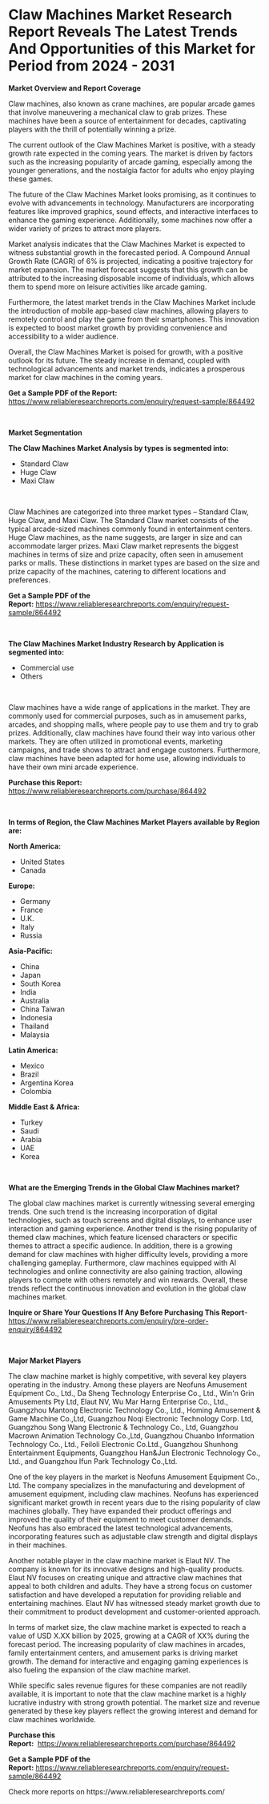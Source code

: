 <p><h1>Claw Machines Market Research Report Reveals The Latest Trends And Opportunities of this Market for Period from 2024 - 2031</h1></p><p><strong>Market Overview and Report Coverage</strong></p>
<p><p>Claw machines, also known as crane machines, are popular arcade games that involve maneuvering a mechanical claw to grab prizes. These machines have been a source of entertainment for decades, captivating players with the thrill of potentially winning a prize.</p><p>The current outlook of the Claw Machines Market is positive, with a steady growth rate expected in the coming years. The market is driven by factors such as the increasing popularity of arcade gaming, especially among the younger generations, and the nostalgia factor for adults who enjoy playing these games.</p><p>The future of the Claw Machines Market looks promising, as it continues to evolve with advancements in technology. Manufacturers are incorporating features like improved graphics, sound effects, and interactive interfaces to enhance the gaming experience. Additionally, some machines now offer a wider variety of prizes to attract more players.</p><p>Market analysis indicates that the Claw Machines Market is expected to witness substantial growth in the forecasted period. A Compound Annual Growth Rate (CAGR) of 6% is projected, indicating a positive trajectory for market expansion. The market forecast suggests that this growth can be attributed to the increasing disposable income of individuals, which allows them to spend more on leisure activities like arcade gaming.</p><p>Furthermore, the latest market trends in the Claw Machines Market include the introduction of mobile app-based claw machines, allowing players to remotely control and play the game from their smartphones. This innovation is expected to boost market growth by providing convenience and accessibility to a wider audience.</p><p>Overall, the Claw Machines Market is poised for growth, with a positive outlook for its future. The steady increase in demand, coupled with technological advancements and market trends, indicates a prosperous market for claw machines in the coming years.</p></p>
<p><strong>Get a Sample PDF of the Report:</strong> <a href="https://www.reliableresearchreports.com/enquiry/request-sample/864492">https://www.reliableresearchreports.com/enquiry/request-sample/864492</a></p>
<p>&nbsp;</p>
<p><strong>Market Segmentation</strong></p>
<p><strong>The Claw Machines Market Analysis by types is segmented into:</strong></p>
<p><ul><li>Standard Claw</li><li>Huge Claw</li><li>Maxi Claw</li></ul></p>
<p>&nbsp;</p>
<p><p>Claw Machines are categorized into three market types – Standard Claw, Huge Claw, and Maxi Claw. The Standard Claw market consists of the typical arcade-sized machines commonly found in entertainment centers. Huge Claw machines, as the name suggests, are larger in size and can accommodate larger prizes. Maxi Claw market represents the biggest machines in terms of size and prize capacity, often seen in amusement parks or malls. These distinctions in market types are based on the size and prize capacity of the machines, catering to different locations and preferences.</p></p>
<p><strong>Get a Sample PDF of the Report:</strong>&nbsp;<a href="https://www.reliableresearchreports.com/enquiry/request-sample/864492">https://www.reliableresearchreports.com/enquiry/request-sample/864492</a></p>
<p>&nbsp;</p>
<p><strong>The Claw Machines Market Industry Research by Application is segmented into:</strong></p>
<p><ul><li>Commercial use</li><li>Others</li></ul></p>
<p>&nbsp;</p>
<p><p>Claw machines have a wide range of applications in the market. They are commonly used for commercial purposes, such as in amusement parks, arcades, and shopping malls, where people pay to use them and try to grab prizes. Additionally, claw machines have found their way into various other markets. They are often utilized in promotional events, marketing campaigns, and trade shows to attract and engage customers. Furthermore, claw machines have been adapted for home use, allowing individuals to have their own mini arcade experience.</p></p>
<p><strong>Purchase this Report:</strong>&nbsp; <a href="https://www.reliableresearchreports.com/purchase/864492">https://www.reliableresearchreports.com/purchase/864492</a></p>
<p>&nbsp;</p>
<p><strong>In terms of Region, the Claw Machines Market Players available by Region are:</strong></p>
<p>
    <p> <strong> North America: </strong>
        <ul>
            <li>United States</li>
            <li>Canada</li>
        </ul>
        </p> 
    <p> <strong> Europe: </strong>
        <ul>
            <li>Germany</li>
            <li>France</li>
            <li>U.K.</li>
            <li>Italy</li>
            <li>Russia</li>
        </ul>
        </p> 
    <p> <strong> Asia-Pacific: </strong>
        <ul>
            <li>China</li>
            <li>Japan</li>
            <li>South Korea</li>
            <li>India</li>
            <li>Australia</li>
            <li>China Taiwan</li>
            <li>Indonesia</li>
            <li>Thailand</li>
            <li>Malaysia</li>
        </ul>
        </p> 
    <p> <strong> Latin America: </strong>
        <ul>
            <li>Mexico</li>
            <li>Brazil</li>
            <li>Argentina Korea</li>
            <li>Colombia</li>
        </ul>
        </p> 
    <p> <strong> Middle East & Africa: </strong>
        <ul>
            <li>Turkey</li>
            <li>Saudi</li>
            <li>Arabia</li>
            <li>UAE</li>
            <li>Korea</li>
        </ul>
    </p>
    </p>
<p>&nbsp;</p>
<p><strong>What are the Emerging Trends in the Global Claw Machines market?</strong></p>
<p><p>The global claw machines market is currently witnessing several emerging trends. One such trend is the increasing incorporation of digital technologies, such as touch screens and digital displays, to enhance user interaction and gaming experience. Another trend is the rising popularity of themed claw machines, which feature licensed characters or specific themes to attract a specific audience. In addition, there is a growing demand for claw machines with higher difficulty levels, providing a more challenging gameplay. Furthermore, claw machines equipped with AI technologies and online connectivity are also gaining traction, allowing players to compete with others remotely and win rewards. Overall, these trends reflect the continuous innovation and evolution in the global claw machines market.</p></p>
<p><strong>Inquire or Share Your Questions If Any Before Purchasing This Report</strong>- <a href="https://www.reliableresearchreports.com/enquiry/pre-order-enquiry/864492">https://www.reliableresearchreports.com/enquiry/pre-order-enquiry/864492</a></p>
<p>&nbsp;</p>
<p><strong>Major Market Players</strong></p>
<p><p>The claw machine market is highly competitive, with several key players operating in the industry. Among these players are Neofuns Amusement Equipment Co., Ltd., Da Sheng Technology Enterprise Co., Ltd., Win'n Grin Amusements Pty Ltd, Elaut NV, Wu Mar Harng Enterprise Co., Ltd., Guangzhou Mantong Electronic Technology Co., Ltd., Homing Amusement & Game Machine Co.,Ltd, Guangzhou Noqi Electronic Technology Corp. Ltd, Guangzhou Song Wang Electronic & Technology Co., Ltd, Guangzhou Macrown Animation Technology Co.,Ltd, Guangzhou Chuanbo Information Technology Co., Ltd., Feiloli Electronic Co.Ltd., Guangzhou Shunhong Entertainment Equipments, Guangzhou Han&Jun Electronic Technology Co., Ltd., and Guangzhou Ifun Park Technology Co.,Ltd.</p><p>One of the key players in the market is Neofuns Amusement Equipment Co., Ltd. The company specializes in the manufacturing and development of amusement equipment, including claw machines. Neofuns has experienced significant market growth in recent years due to the rising popularity of claw machines globally. They have expanded their product offerings and improved the quality of their equipment to meet customer demands. Neofuns has also embraced the latest technological advancements, incorporating features such as adjustable claw strength and digital displays in their machines.</p><p>Another notable player in the claw machine market is Elaut NV. The company is known for its innovative designs and high-quality products. Elaut NV focuses on creating unique and attractive claw machines that appeal to both children and adults. They have a strong focus on customer satisfaction and have developed a reputation for providing reliable and entertaining machines. Elaut NV has witnessed steady market growth due to their commitment to product development and customer-oriented approach.</p><p>In terms of market size, the claw machine market is expected to reach a value of USD X.XX billion by 2025, growing at a CAGR of XX% during the forecast period. The increasing popularity of claw machines in arcades, family entertainment centers, and amusement parks is driving market growth. The demand for interactive and engaging gaming experiences is also fueling the expansion of the claw machine market.</p><p>While specific sales revenue figures for these companies are not readily available, it is important to note that the claw machine market is a highly lucrative industry with strong growth potential. The market size and revenue generated by these key players reflect the growing interest and demand for claw machines worldwide.</p></p>
<p><strong>Purchase this Report:</strong>&nbsp;&nbsp;<a href="https://www.reliableresearchreports.com/purchase/864492">https://www.reliableresearchreports.com/purchase/864492</a></p>
<p></p>
<p><strong>Get a Sample PDF of the Report:</strong>&nbsp;<a href="https://www.reliableresearchreports.com/enquiry/request-sample/864492">https://www.reliableresearchreports.com/enquiry/request-sample/864492</a></p>
<p>Check more reports on https://www.reliableresearchreports.com/</p>